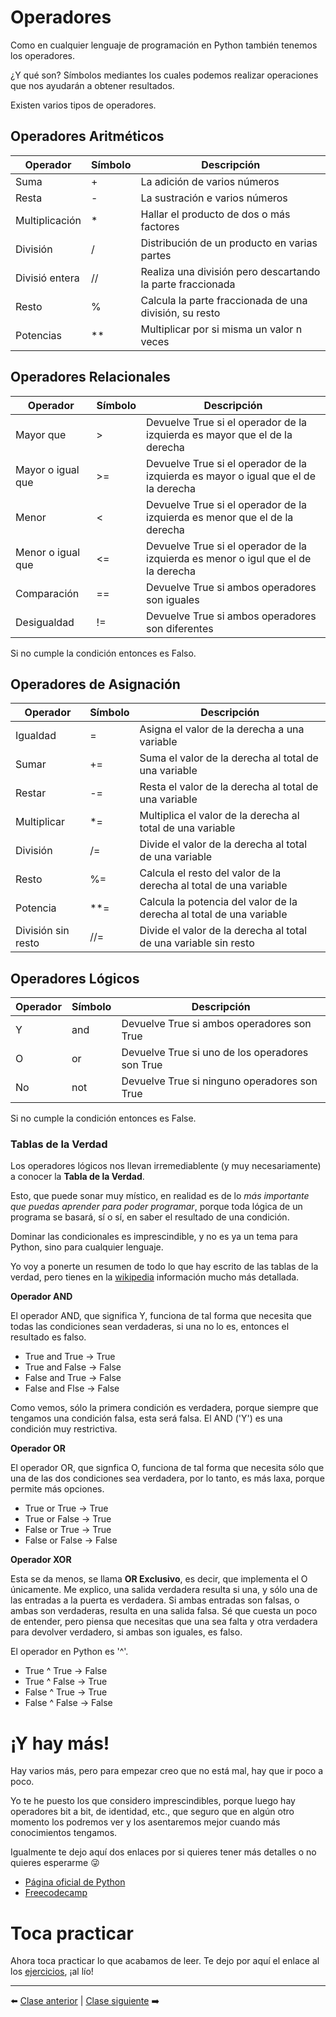 # Operadores

Como en cualquier lenguaje de programación en Python también tenemos los operadores.

¿Y qué son? Símbolos mediantes los cuales podemos realizar operaciones que nos ayudarán a obtener resultados.

Existen varios tipos de operadores.

## Operadores Aritméticos

| Operador       | Símbolo | Descripción                                                |
|----------------|---------|------------------------------------------------------------|
| Suma           | +       | La adición de varios números                               |
| Resta          | -       | La sustración e varios números                             |
| Multiplicación | *       | Hallar el producto de dos o más factores                   |
| División       | /       | Distribución de un producto en varias partes               |
| Divisió entera | //      | Realiza una división pero descartando la parte fraccionada |
| Resto          | %       | Calcula la parte fraccionada de una división, su resto     |
| Potencias      | **      | Multiplicar por si misma un valor n veces                  |

## Operadores Relacionales

| Operador       | Símbolo | Descripción                                                |
|----------------|---------|------------------------------------------------------------|
| Mayor que           | >       | Devuelve True si el operador de la izquierda es mayor que el de la derecha                               |
| Mayor o igual que          | >=      | Devuelve True si el operador de la izquierda es mayor o igual que el de la derecha                          |
| Menor  | <       | Devuelve True si el operador de la izquierda es menor que el de la derecha                   |
| Menor o igual que       | <=       | Devuelve True si el operador de la izquierda es menor o igul que el de la derecha               |
| Comparación | ==      | Devuelve True si ambos operadores son iguales |
| Desigualdad          | !=       | Devuelve True si ambos operadores son diferentes     |

Si no cumple la condición entonces es Falso.

## Operadores de Asignación

| Operador       | Símbolo | Descripción                                                |
|----------------|---------|------------------------------------------------------------|
| Igualdad           | =       | Asigna el valor de la derecha a una variable                             |
| Sumar           | +=       | Suma el valor de la derecha al total de una variable                            |
| Restar           | -=       | Resta el valor de la derecha al total de una variable                             |
| Multiplicar           | *=       | Multiplica el valor de la derecha al total de una variable                             |
| División           | /=       | Divide el valor de la derecha al total de una variable                             |
| Resto           | %=       | Calcula el resto del valor de la derecha al total de una variable                             |
| Potencia           | **=       | Calcula la potencia del valor de la derecha al total de una variable                             |
| División sin resto          | //=       | Divide el valor de la derecha al total de una variable sin resto                             |

## Operadores Lógicos

| Operador       | Símbolo | Descripción                                                |
|----------------|---------|------------------------------------------------------------|
| Y           | and       | Devuelve True si ambos operadores son True                               |
| O          | or       | Devuelve True si uno de los operadores son True                            |
| No | not       | Devuelve True si ninguno operadores son True                   |

Si no cumple la condición entonces es False.

### Tablas de la Verdad

Los operadores lógicos nos llevan irremediablente (y muy necesariamente) a conocer la **Tabla de la Verdad**.

Esto, que puede sonar muy místico, en realidad es de lo *más importante que puedas aprender para poder programar*, porque toda lógica de un programa se basará, sí o sí, en saber el resultado de una condición.

Dominar las condicionales es imprescindible, y no es ya un tema para Python, sino para cualquier lenguaje.

Yo voy a ponerte un resumen de todo lo que hay escrito de las tablas de la verdad, pero tienes en la [wikipedia](https://es.wikipedia.org/wiki/Tabla_de_verdad) información mucho más detallada.

**Operador AND**

El operador AND, que significa Y, funciona de tal forma que necesita que todas las condiciones sean verdaderas, si una no lo es, entonces el resultado es falso.

* True and True -> True
* True and False -> False
* False and True -> False
* False and Flse -> False

Como vemos, sólo la primera condición es verdadera, porque siempre que tengamos una condición falsa, esta será falsa. El AND ('Y') es una condición muy restrictiva.

**Operador OR**

El operador OR, que signfica O, funciona de tal forma que necesita sólo que una de las dos condiciones sea verdadera, por lo tanto, es más laxa, porque permite más opciones.

* True or True -> True
* True or False -> True
* False or True -> True
* False or False -> False

**Operador XOR**

Esta se da menos, se llama **OR Exclusivo**, es decir, que implementa el O únicamente. Me explico, una salida verdadera resulta si una, y sólo una de las entradas a la puerta es verdadera. Si ambas entradas son falsas, o ambas son verdaderas, resulta en una salida falsa. Sé que cuesta un poco de entender, pero piensa que necesitas que una sea falta y otra verdadera para devolver verdadero, si ambas son iguales, es falso.

El operador en Python es '^'.

* True ^ True -> False
* True ^ False -> True
* False ^ True -> True
* False ^ False -> False

# ¡Y hay más!

Hay varios más, pero para empezar creo que no está mal, hay que ir poco a poco.

Yo te he puesto los que considero imprescindibles, porque luego hay operadores bit a bit, de identidad, etc., que seguro que en algún otro momento los podremos ver y los asentaremos mejor cuando más conocimientos tengamos.

Igualmente te dejo aquí dos enlaces por si quieres tener más detalles o no quieres esperarme 😜

* [Página oficial de Python](https://docs.python.org/es/3/tutorial/introduction.html#)
* [Freecodecamp](https://www.freecodecamp.org/espanol/news/operadores-basicos-en-python-con-ejemplos/)

# Toca practicar

Ahora toca practicar lo que acabamos de leer. Te dejo por aquí el enlace al los [ejercicios](/5%20-%20Operadores/ejercicios_operadores.md), ¡al lío!

***

⬅️ [Clase anterior](/4%20-%20Tipos%20de%20datos/readme.md) | [Clase siguiente](/6%20-%20Biblioteca%20Est%C3%A1ndar/readme.md) ➡️